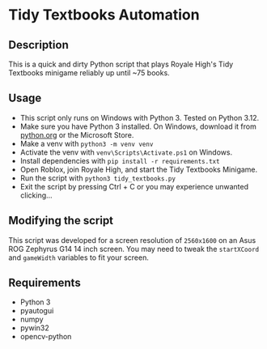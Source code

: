 # Tidy Textbooks Automation

## Description

This is a quick and dirty Python script that plays Royale High's Tidy Textbooks minigame reliably up until ~75 books.

## Usage

- This script only runs on Windows with Python 3. Tested on Python 3.12.
- Make sure you have Python 3 installed. On Windows, download it from [python.org](https://www.python.org/downloads/) or the Microsoft Store.
- Make a venv with `python3 -m venv venv`
- Activate the venv with `venv\Scripts\Activate.ps1` on Windows.
- Install dependencies with `pip install -r requirements.txt`
- Open Roblox, join Royale High, and start the Tidy Textbooks Minigame.
- Run the script with `python3 tidy_textbooks.py`
- Exit the script by pressing Ctrl + C or you may experience unwanted clicking...

## Modifying the script

This script was developed for a screen resolution of `2560x1600` on an Asus ROG Zephyrus G14 14 inch screen. You may need to tweak the `startXCoord` and `gameWidth` variables to fit your screen.

## Requirements

- Python 3
- pyautogui
- numpy
- pywin32
- opencv-python
